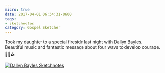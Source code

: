 ```yaml
---
micro: true
date: 2017-04-01 06:34:31-0600
tags:
- sketchnotes
category: Gospel Sketcher
---
```


Took my daughter to a special fireside last night with Dallyn Bayles. Beautiful music and fantastic message about four ways to develop courage. ✍🏼⛪️

[![Dallyn Bayles Sketchnotes](http://www.gospelsketcher.org/uploads/2018/b7e5a33031.jpg)](http://www.gospelsketcher.org/uploads/2018/b7e5a33031.jpg)